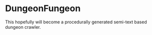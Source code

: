 # DungeonFungeon
This hopefully will become a procedurally generated semi-text based dungeon crawler.

